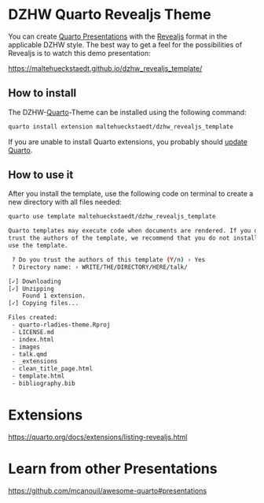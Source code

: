 # DZHW Quarto Revealjs Theme
You can create [Quarto Presentations](https://quarto.org/docs/presentations/) with the [Revealjs](https://quarto.org/docs/presentations/revealjs/) format in the applicable DZHW style. The best way to get a feel for the possibilities of Revealjs is to watch this demo presentation:

https://maltehueckstaedt.github.io/dzhw_revealjs_template/

## How to install

The DZHW-[Quarto](https://quarto.org)-Theme can be installed using the following command:

``` bash
quarto install extension maltehueckstaedt/dzhw_revealjs_template
```
If you are unable to install Quarto extensions, you probably should [update Quarto](https://quarto.org/docs/get-started/).

## How to use it

After you install the template, use the following code on terminal to create a new directory with all files needed:

``` bash
quarto use template maltehueckstaedt/dzhw_revealjs_template
```

```bash
Quarto templates may execute code when documents are rendered. If you do not 
trust the authors of the template, we recommend that you do not install or 
use the template.
```

```bash
 ? Do you trust the authors of this template (Y/n) › Yes
 ? Directory name: › WRITE/THE/DIRECTORY/HERE/talk/
```

```bash
[✓] Downloading
[✓] Unzipping
    Found 1 extension.
[✓] Copying files...

Files created:
 - quarto-rladies-theme.Rproj
 - LICENSE.md
 - index.html
 - images
 - talk.qmd
 - _extensions
 - clean_title_page.html
 - template.html
 - bibliography.bib
```

# Extensions
https://quarto.org/docs/extensions/listing-revealjs.html

# Learn from other Presentations
https://github.com/mcanouil/awesome-quarto#presentations


 


